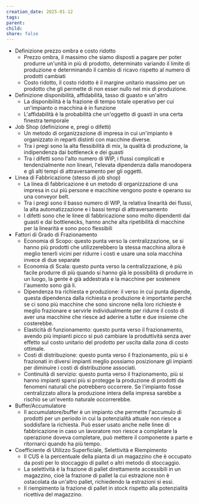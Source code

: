 ```yaml
---
creation_date: 2025-01-12
tags: 
parent: 
child: 
share: false
---
```

- Definizione prezzo ombra e costo ridotto
	- Prezzo ombra, il massimo che siamo disposti a pagare per poter produrre un'unità in più di prodotto, determinato variando il limite di produzione e determinando il cambio di ricavo rispetto al numero di prodotti cambiati
	- Costo ridotto, il costo ridotto è il margine unitario massimo per un prodotto che gli permette di non esser nullo nel mix di produzione.
- Definizione disponibilità, affidabilità, tasso di guasto e un'altro
	- La disponibilità è la frazione di tempo totale operativo per cui un'impianto o macchina è in funzione
	- L'affidabilità è la probabilità che un'oggetto di guasti in una certa finestra temporale
- Job Shop (definizione e, pregi o difetti)
	- Un metodo di organizzazione di impresa in cui un'impianto è organizzato in reparti distinti con macchine diverse.
	- Tra i pregi sono la alta flessibilità di mix, la qualità di produzione, la indipendenza dai bottleneck e dei guasti
	- Tra i difetti sono l'alto numero di WIP, i flussi complicati e tendenzialmente non lineari, l'elevata dipendenza dalla manodopera e gli alti tempi di attraversamento per gli oggetti.
- Linea di Fabbricazione (stesso di job shop)
	- La linea di fabbricazione è un metodo di organizzazione di una impresa in cui più persone e macchine vengono poste e operano su una conveyor belt.
	- Tra i pregi sono il basso numero di WIP, la relativa linearità dei flussi, la alta automatizzazione e i bassi tempi di attraversamento
	- I difetti sono che le linee di fabbricazione sono molto dipendenti dai guasti e dai bottlenecks, hanno anche alta ripetibilità di macchine per la linearità e sono poco flessibili
- Fattori di Grado di Frazionamento
	- Economia di Scopo: questo punta verso la centralizzazione, se si hanno più prodotti che utilizzerebbero la stessa macchina allora è meglio tenerli vicini per ridurre i costi e usare una sola macchina invece di due separate
	- Economia di Scala: questo punta verso la centralizzazione, è più facile produrre di più quando si hanno già le possibilità di produrre in un luogo, la gente è già addestrata e la macchine per sostenere l'aumento sono già li.
	- Dipendenza tra richiesta e produzione: il verso in cui punta dipende, questa dipendenza dalla richiesta e produzione è importante perché se ci sono più macchine che sono sincrone nella loro richieste è meglio frazionare e servirle individualmente per ridurre il costo di aver una macchine che riesce ad aderire a tutte e due insieme che costerebbe.
	- Elasticità di funzionamento: questo punta verso il frazionamento, avendo più impianti picco si può cambiare la produttività senza aver effetto sul costo unitario del prodotto per uscita dalla zona di costo ottimale.
	- Costi di distribuzione: questo punta verso il frazionamento, più si è frazionati in diversi impianti meglio possiamo posizionare gli impianti per diminuire i costi di distribuzione associati.
	- Continuità di servizio: questo punta verso il frazionamento, più si hanno impianti sparsi più si protegge la produzione di prodotti da fenomeni naturali che potrebbero occorrere. Se l'impianto fosse centralizzato allora la produzione intera della impresa sarebbe a rischio se un'evento naturale occorrerebbe.
- Buffer/Accumulatore
	- Il accumulatore/buffer è un impianto che permette l'accumulo di prodotti per un periodo in cui la potenzialità attuale non riesce a soddisfare la richiesta. Può esser usato anche nelle linee di fabbricazione in caso un lavoratore non riesce a completare la operazione doveva completare, può mettere il componente a parte e ritornarci quando ha più tempo.
- Coefficiente di Utilizzo Superficiale, Selettività e Riempimento
	- Il CUS è la percentuale della pianta di un magazzino che è occupato da posti per lo stoccaggio di pallet o altri metodo di stoccaggio.
	- La selettività è la frazione di pallet direttamente accessibili in un magazzino, cioè la frazione di pallet la cui estrazione non è ostacolata da un'altro pallet, richiedendo la estrazioni si essi.
	- Il riempimento la frazione di pallet in stock rispetto alla potenzialità ricettiva del magazzino.

